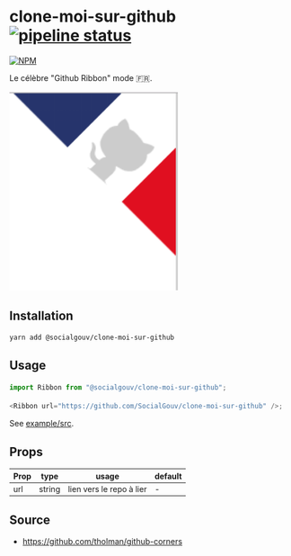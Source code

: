 # clone-moi-sur-github [![pipeline status](https://gitlab.factory.social.gouv.fr/SocialGouv/clone-moi-sur-github/badges/master/pipeline.svg)](https://gitlab.factory.social.gouv.fr/SocialGouv/clone-moi-sur-github/commits/master)

[![NPM](https://nodei.co/npm/@socialgouv/clone-moi-sur-github.png?downloads=true&downloadRank=true&stars=true)](https://www.npmjs.com/package/@socialgouv/clone-moi-sur-github)

Le célèbre "Github Ribbon" mode 🇫🇷.

<img src="./demo.png" alt="demo" width="300"/>

## Installation

```sh
yarn add @socialgouv/clone-moi-sur-github
```

## Usage

```js
import Ribbon from "@socialgouv/clone-moi-sur-github";

<Ribbon url="https://github.com/SocialGouv/clone-moi-sur-github" />;
```

See [example/src](./example/src).

## Props

| Prop           | type   | usage                                | default |
| -------------- | ------ | ------------------------------------ | ------- |
| url          | string | lien vers le repo à lier  | - |


## Source

 - https://github.com/tholman/github-corners
